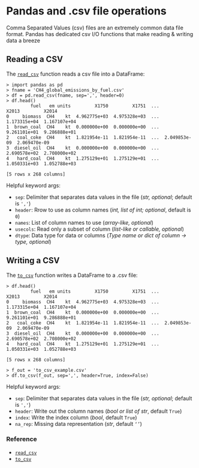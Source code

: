 # Pandas and .csv file operations

Comma Separated Values (csv) files are an extremely common data file format. Pandas has dedicated csv I/O functions that make reading & writing data a breeze

## Reading a CSV

The [`read_csv`](https://pandas.pydata.org/pandas-docs/stable/reference/api/pandas.read_csv.html) function reads a csv file into a DataFrame:

```
> import pandas as pd
> fname = 'CH4_global_emissions_by_fuel.csv'
> df = pd.read_csv(fname, sep=',', header=0)
> df.head()
         fuel   em units         X1750         X1751  ...         X2013         X2014
0     biomass  CH4    kt  4.962775e+03  4.975328e+03  ...  1.173315e+04  1.167107e+04
1  brown_coal  CH4    kt  0.000000e+00  0.000000e+00  ...  9.261101e+01  9.286888e+01
2   coal_coke  CH4    kt  1.821954e-11  1.821954e-11  ...  2.049853e-09  2.069470e-09
3  diesel_oil  CH4    kt  0.000000e+00  0.000000e+00  ...  2.690578e+02  2.708000e+02
4   hard_coal  CH4    kt  1.275129e+01  1.275129e+01  ...  1.050331e+03  1.052788e+03

[5 rows x 268 columns]
```
Helpful keyword args:
  * `sep`: Delimiter that separates data values in the file (*str, optional*; default is `','`)
  * `header`: Rrow to use as column names (*int, list of int; optional*, default is `0`)
  * `names`: List of column names to use (*array-like, optional*)
  * `usecols`: Read only a subset of column (*list-like or callable, optional*)
  * `dtype`: Data type for data or columns (*Type name or dict of column -> type, optional*)
  

## Writing a CSV

The [`to_csv`](https://pandas.pydata.org/pandas-docs/stable/reference/api/pandas.DataFrame.to_csv.html) function writes a DataFrame to a .csv file:

```
> df.head()
         fuel   em units         X1750         X1751  ...         X2013         X2014
0     biomass  CH4    kt  4.962775e+03  4.975328e+03  ...  1.173315e+04  1.167107e+04
1  brown_coal  CH4    kt  0.000000e+00  0.000000e+00  ...  9.261101e+01  9.286888e+01
2   coal_coke  CH4    kt  1.821954e-11  1.821954e-11  ...  2.049853e-09  2.069470e-09
3  diesel_oil  CH4    kt  0.000000e+00  0.000000e+00  ...  2.690578e+02  2.708000e+02
4   hard_coal  CH4    kt  1.275129e+01  1.275129e+01  ...  1.050331e+03  1.052788e+03

[5 rows x 268 columns]

> f_out = 'to_csv_example.csv'
> df.to_csv(f_out, sep=',', header=True, index=False)
```
Helpful keyword args:
  * `sep`: Delimiter that separates data values in the file (*str, optional*; default is `','`)
  * `header`: Write out the column names (*bool or list of str*, default `True`)
  * `index`: Write the index column (*bool*, default `True`)
  * `na_rep`: Missing data representation (*str*, default `‘’`)
  
  
### Reference
* [`read_csv`](https://pandas.pydata.org/pandas-docs/stable/reference/api/pandas.read_csv.html)
* [`to_csv`](https://pandas.pydata.org/pandas-docs/stable/reference/api/pandas.DataFrame.to_csv.html)
  
  
